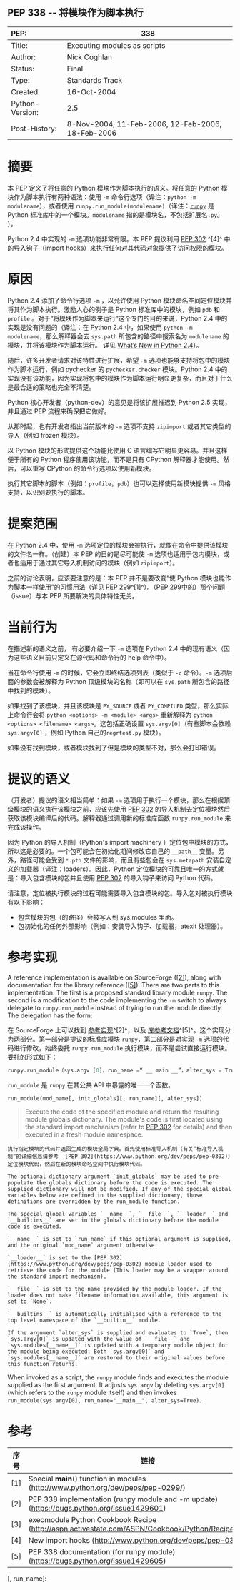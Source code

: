 PEP 338 -- 将模块作为脚本执行
---

| PEP:            | 338                                               |
| :-------------- | ------------------------------------------------- |
| Title:          | Executing modules as scripts                      |
| Author:         | Nick Coghlan <ncoghlan at gmail.com>              |
| Status:         | Final                                             |
| Type:           | Standards Track                                   |
| Created:        | 16-Oct-2004                                       |
| Python-Version: | 2.5                                               |
| Post-History:   | 8-Nov-2004, 11-Feb-2006, 12-Feb-2006, 18-Feb-2006 |

# 摘要

本 PEP 定义了将任意的 Python 模块作为脚本执行的语义。将任意的 Python 模块作为脚本执行有两种语法：使用 `-m`  命令行选项（译注：`python -m modulename`），或者使用 `runpy.run_module(modulename)`（译注：[`runpy`](https://docs.python.org/3.9/library/runpy.html) 是Python 标准库中的一个模块。`modulename` 指的是模块名，不包括扩展名`.py`。 ）。

Python 2.4 中实现的 `-m` 选项功能非常有限。本 PEP 提议利用 [PEP 302](https://www.python.org/dev/peps/pep-0302) ^[4]^ 中的导入钩子（import hooks）来执行任何对其代码对象提供了访问权限的模块。

# 原因

Python 2.4 添加了命令行选项 `-m` ，以允许使用 Python 模块命名空间定位模块并将其作为脚本执行。激励人心的例子是 Python 标准库中的模块，例如 `pdb` 和 `profile` 。对于“将模块作为脚本来运行”这个专门的目的来说，Python 2.4 中的实现是没有问题的（译注：在 Python 2.4 中，如果使用 `python -m modulename`，那么解释器会去 `sys.path` 所包含的路径中搜索名为 `modulename` 的模块，并将该模块作为脚本运行。 详见 [What’s New in Python 2.4](https://docs.python.org/3/whatsnew/2.4.html#what-s-new-in-python-2-4)）。

随后，许多开发者请求对该特性进行扩展，希望 `-m` 选项也能够支持将包中的模块作为脚本运行，例如 pychecker 的  `pychecker.checker` 模块。Python 2.4 中的实现没有该功能，因为实现将包中的模块作为脚本运行明显更复杂，而且对于什么是最合适的策略也完全不清楚。

Python 核心开发者（python-dev）的意见是将该扩展推迟到 Python 2.5 实现，并且通过 PEP 流程来确保把它做好。

从那时起，也有开发者指出当前版本的 `-m` 选项不支持 `zipimport` 或者其它类型的导入（例如 frozen 模块）。

以 Python 模块的形式提供这个功能比使用 C 语言编写它明显更容易。并且这样便于所有的 Python 程序使用该功能，而不是只有 CPython 解释器才能使用。然后，可以重写 CPython 的命令行选项以使用新模块。

执行其它脚本的脚本（例如：`profile`，`pdb`）也可以选择使用新模块提供 `-m` 风格支持，以识别要执行的脚本。

# 提案范围

在 Python 2.4 中，使用 `-m` 选项定位的模块会被执行，就像在命令中提供该模块的文件名一样。（创建）本 PEP 的目的是尽可能使 `-m` 选项也适用于包内模块，或者也适用于通过其它导入机制访问的模块（例如 `zipimport`）。

之前的讨论表明，应该要注意的是：本 PEP 并不是要改变“使 Python 模块也能作为脚本一样使用”的习惯用法（详见 [PEP 299](https://www.python.org/dev/peps/pep-0299)^[1]^）。（PEP 299中的）那个问题（issue）与本 PEP 所要解决的具体特性无关。

# 当前行为

在描述新的语义之前， 有必要介绍一下 `-m` 选项在 Python 2.4  中的现有语义（因为这些语义目前只定义在源代码和命令行的 help 命令中）。

当在命令行使用 `-m` 的时候，它会立即终结选项列表（类似于 `-c` 命令）。`-m` 选项后面的参数会被解释为 Python 顶级模块的名称（即可以在 `sys.path` 所包含的路径中找到的模块）。

如果找到了该模块，并且该模块是 `PY_SOURCE` 或者 `PY_COMPILED` 类型，那么实际上命令行会将 `python <options> -m <module> <args>`  重新解释为 `python <options> <filename> <args>`。这包括正确设置 `sys.argv[0]`（有些脚本会依赖 `sys.argv[0]` ，例如 Python 自己的`regrtest.py` 模块）。

如果没有找到模块，或者模块找到了但是模块的类型不对，那么会打印错误。

# 提议的语义

（开发者）提议的语义相当简单：如果 `-m`  选项用于执行一个模块，那么在根据顶级模块的语义执行该模块之前，应该先使用 [PEP 302](https://www.python.org/dev/peps/pep-0302) 的导入机制去定位模块然后获取该模块编译后的代码。解释器通过调用新的标准库函数 `runpy.run_module` 来完成该操作。

因为 Python 的导入机制（Python's import machinery ）定位包中模块的方式，所以这是必要的。一个包可能会在初始化期间修改它自己的 `__path__` 变量。另外，路径可能会受到 `*.pth` 文件的影响，而且有些包会在 `sys.metapath` 安装自定义的加载器（译注：loaders）。因此，Python 定位模块的可靠且唯一的方式就是：导入包含模块的包并且使用  [PEP 302](https://www.python.org/dev/peps/pep-0302)  的导入钩子来访问 Python 代码。

请注意，定位被执行模块的过程可能需要导入包含模块的包。导入包对被执行模块有以下影响：

- 包含模块的包（的路径）会被写入到 sys.modules 里面。
- 包初始化的任何外部影响（例如：安装导入钩子、加载器，atexit 处理器）。

# 参考实现

A reference implementation is available on SourceForge ([[2\]](https://www.python.org/dev/peps/pep-0338/#id7)), along with documentation for the library reference ([[5\]](https://www.python.org/dev/peps/pep-0338/#id10)). There are two parts to this implementation. The first is a proposed standard library module `runpy`. The second is a modification to the code implementing the `-m` switch to always delegate to `runpy.run_module` instead of trying to run the module directly. The delegation has the form:

在  SourceForge  上可以找到 [参考实现](https://bugs.python.org/issue1429601)^[2]^，以及 [库参考文档](https://bugs.python.org/issue1429605)^[5]^。这个实现分为两部分。第一部分是提议的标准库模块 `runpy`，第二部分是对实现 `-m` 选项的代码进行修改，始终委托 `runpy.run_module`  执行模块，而不是尝试直接运行模块。委托的形式如下：

```python
runpy.run_module（sys.argv [0]，run_name =“ __ main __”，alter_sys = True）
```

``run_module`` 是 ``runpy`` 在其公共 API 中暴露的唯一一个函数。

```
run_module(mod_name[, init_globals][, run_name][, alter_sys]) 
```
>Execute the code of the specified module and return the resulting module globals dictionary. The module's code is first located using the standard import mechanism (refer to [PEP 302](https://www.python.org/dev/peps/pep-0302) for details) and then executed in a fresh module namespace.
    
    执行指定模块的代码并返回生成的模块全局字典。首先使用标准导入机制（有关“标准导入机制”的详细信息请参考  [PEP 302](https://www.python.org/dev/peps/pep-0302)）定位模块代码，然后在新的模块命名空间中执行模块代码。
    
    The optional dictionary argument `init_globals` may be used to pre-populate the globals dictionary before the code is executed. The supplied dictionary will not be modified. If any of the special global variables below are defined in the supplied dictionary, those definitions are overridden by the run_module function.
    
    The special global variables `__name__`, `__file__`, `__loader__` and `__builtins__` are set in the globals dictionary before the module code is executed.
    
    `__name__` is set to `run_name` if this optional argument is supplied, and the original `mod_name` argument otherwise.
    
    `__loader__` is set to the [PEP 302](https://www.python.org/dev/peps/pep-0302) module loader used to retrieve the code for the module (This loader may be a wrapper around the standard import mechanism).
    
    `__file__` is set to the name provided by the module loader. If the loader does not make filename information available, this argument is set to `None`.
    
    `__builtins__` is automatically initialised with a reference to the top level namespace of the `__builtin__` module.
    
    If the argument `alter_sys` is supplied and evaluates to `True`, then `sys.argv[0]` is updated with the value of `__file__` and `sys.modules[__name__]` is updated with a temporary module object for the module being executed. Both `sys.argv[0]` and `sys.modules[__name__]` are restored to their original values before this function returns.



When invoked as a script, the ``runpy`` module finds and executes the
module supplied as the first argument.  It adjusts ``sys.argv`` by
deleting ``sys.argv[0]`` (which refers to the ``runpy`` module itself)
and then invokes ``run_module(sys.argv[0], run_name="__main__",
alter_sys=True)``.


# 参考
| 序号 | 链接                                                         |
| ---- | ------------------------------------------------------------ |
| [1]  | Special __main__() function in modules (http://www.python.org/dev/peps/pep-0299/) |
| [2]  | PEP 338 implementation (runpy module and -m update) (https://bugs.python.org/issue1429601) |
| [3]  | execmodule Python Cookbook Recipe (http://aspn.activestate.com/ASPN/Cookbook/Python/Recipe/307772) |
| [4]  | New import hooks (http://www.python.org/dev/peps/pep-0302/)  |
| [5]  | PEP 338 documentation (for runpy module) (https://bugs.python.org/issue1429605) |



[, run_name]: 